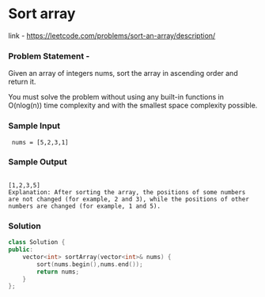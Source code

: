 #  Sort array

link - https://leetcode.com/problems/sort-an-array/description/

### Problem Statement - 
Given an array of integers nums, sort the array in ascending order and return it.

You must solve the problem without using any built-in functions in O(nlog(n)) time complexity and with the smallest space complexity possible.

### Sample Input
```
 nums = [5,2,3,1]
```
### Sample Output
```

[1,2,3,5]
Explanation: After sorting the array, the positions of some numbers are not changed (for example, 2 and 3), while the positions of other numbers are changed (for example, 1 and 5).
```


### Solution

```cpp
class Solution {
public:
    vector<int> sortArray(vector<int>& nums) {
        sort(nums.begin(),nums.end());
        return nums;
    }
};
```